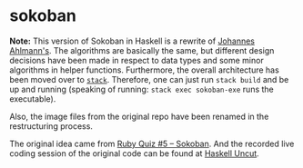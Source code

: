 # sokoban

**Note:** This version of Sokoban in Haskell is a rewrite of [Johannes
Ahlmann's](https://github.com/codinguncut/Sokoban). The algorithms are basically the
same, but different design decisions have been made in respect to data types and
some minor algorithms in helper functions. Furthermore, the overall architecture
has been moved over to [`stack`](https://haskellstack.org).  Therefore, one can
just run `stack build` and be up and running (speaking of running: `stack exec
sokoban-exe` runs the executable).

Also, the image files from the original repo have been renamed in the
restructuring process.

The original idea came from [Ruby Quiz #5 –
Sokoban](https://rubyquiz.com/quiz5.html). And the recorded live
coding session of the original code can be found at [Haskell
Uncut](https://youtube.com/user/entirelysubjective).
